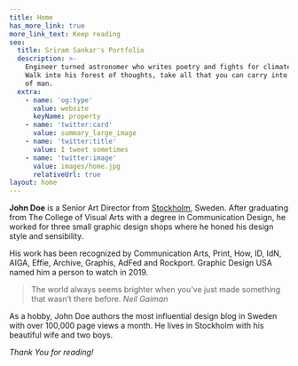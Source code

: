 ```yaml
---
title: Home
has_more_link: true
more_link_text: Keep reading
seo:
  title: Sriram Sankar's Portfolio
  description: >-
    Engineer turned astronomer who writes poetry and fights for climate action.
    Walk into his forest of thoughts, take all that you can carry into the realm
    of man. 
  extra:
    - name: 'og:type'
      value: website
      keyName: property
    - name: 'twitter:card'
      value: summary_large_image
    - name: 'twitter:title'
      value: I tweet sometimes
    - name: 'twitter:image'
      value: images/home.jpg
      relativeUrl: true
layout: home
---
```

**John Doe** is a Senior Art Director from [Stockholm](https://en.wikipedia.org/wiki/Stockholm), Sweden. After graduating from The College of Visual Arts with a degree in Communication Design, he worked for three small graphic design shops where he honed his design style and sensibility.

His work has been recognized by Communication Arts, Print, How, ID, IdN, AIGA, Effie, Archive, Graphis, AdFed and Rockport. Graphic Design USA named him a person to watch in 2019.

>The world always seems brighter when you’ve just made something that wasn’t there before. <cite>Neil Gaiman</cite>

As a hobby, John Doe authors the most influential design blog in Sweden with over 100,000 page views a month. He lives in Stockholm with his beautiful wife and two boys.

*Thank You for reading!*
